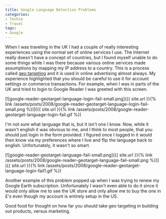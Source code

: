 ```yaml
---
title: Google Language Detection Problems
categories:
- Techie
- Travel
tags:
- Google
---
```


When I was traveling in the UK I had a couple of really interesting experiences using the normal set of online services I use. The Internet really doesn't have a concept of countries, but I found myself unable to do some things while I was there because various online services made assumptions by mapping my IP address to a country. This is a process called [geo targeting](http://en.wikipedia.org/wiki/Geo_targeting) and it is used in online advertising almost always. My experience highlighted that you should be careful to use it for account settings or commerce transactions.
For example, when I was in parts of the UK and tried to login to Google Reader I was greeted with this screen.

[![google-reader-geotarget-language-login-fail-small.png]({{ site.url }}{% link /assets/posts/2008/google-reader-geotarget-language-login-fail-small.png %})]({{ site.url }}{% link /assets/posts/2008/google-reader-geotarget-language-login-fail.gif %})

I'm not sure what language that is, but it isn't one I know. Now, while it wasn't english it was obvious to me, and I think to most people, that you should just login in the form provided. I figured once I logged in it would then know via my preferences where I live and flip the language back to english. Unfortunately, it wasn't so smart.

[![google-reader-geotarget-language-fail-small.png]({{ site.url }}{% link /assets/posts/2008/google-reader-geotarget-language-fail-small.png %})]({{ site.url }}{% link /assets/posts/2008/google-reader-geotarget-language-login-fail1.gif %})

Another example of this problem popped up when I was trying to renew my Google Earth subscription. Unfortunately I wasn't even able to do it since it would only allow me to see the UK store and only allow me to buy the one in £'s even though my account is entirely setup in the US.

Good food for thought on how far you should take geo targeting in building out products, versus marketing.
